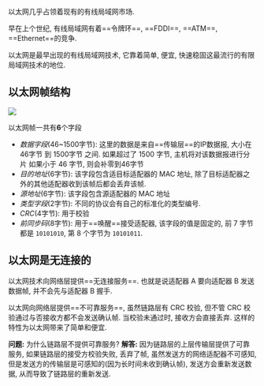 以太网几乎占领着现有的有线局域网市场.

早在上个世纪, 有线局域网有着==令牌环==, ==FDDI==, ==ATM==, ==Ethernet==的竞争.

以太网是最早出现的有线局域网技术, 它靠着简单, 便宜, 快速稳固这最流行的有限局域网技术的地位.


## 以太网帧结构
![](https://picture-bed-1301848969.cos.ap-shanghai.myqcloud.com/20220413155536.png)

以太网帧一共有**6**个字段
- *数据字段*(46~1500字节): 这里的数据是来自==传输层==的IP数据报, 大小在 46字节 到 1500字节 之间. 
	如果超过了 1500 字节, 主机将对该数据报进行分片
	如果小于 46 字节, 则会补零到46字节
- *目的地址*(6字节): 该字段包含适目标适配器的 MAC 地址, 除了目标适配器之外的其他适配器收到该帧后都会丢弃该帧.
- *源地址*(6字节): 该字段包含源适配器的 MAC 地址
- *类型字段*(2字节): 不同的协议会有自己的标准化的类型编号. 
- *CRC*(4字节): 用于校验
- *前同步码*(8字节): 用于==唤醒==接受适配器, 该字段的值是固定的, 前 7 字节都是 `10101010`, 第 8 个字节为 `10101011`.


## 以太网是无连接的
以太网技术向网络层提供==无连接服务==. 也就是说适配器 A 要向适配器 B 发送数据帧, 并不会先与适配器 B 握手.

以太网向网络层提供==不可靠服务==, 虽然链路层有 CRC 校验, 但不管 CRC 校验通过与否接收方都不会发送确认帧. 当校验未通过时, 接收方会直接丢弃. 这样的特性为以太网带来了简单和便宜.

**问题:** 为什么链路层不提供可靠服务?
**解答:** 因为链路层的上层传输层提供了可靠服务, 如果链路层的接受方校验失败, 丢弃了帧, 虽然发送方的网络适配器不可感知, 但是发送方的传输层是可感知的(因为长时间未收到确认帧), 发送方会重新发送数据, 从而导致了链路层的重新发送.